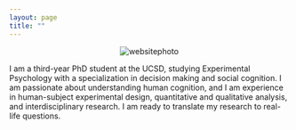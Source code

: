 ```yaml
---
layout: page
title: ""
---
```


<p align="center">
  <img src="http://shirleyxingyuliu.github.io/websitephoto.png?raw=true" alt="websitephoto"/>
</p>

I am a third-year PhD student at the UCSD, studying Experimental Psychology with a specialization in decision making and social cognition. I am passionate about understanding human cognition, and I am experience in human-subject experimental design, quantitative and qualitative analysis, and interdisciplinary research. I am ready to translate my research to real-life questions.
